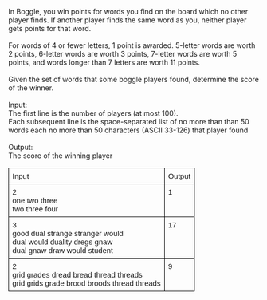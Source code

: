 <p>In Boggle, you win points for words you find on the board which no other player finds. If another player finds the same word as you, neither player gets points for that word.<br><br>For words of 4 or fewer letters, 1 point is awarded. 5-letter words are worth 2 points, 6-letter words are worth 3 points, 7-letter words are worth 5 points, and words longer than 7 letters are worth 11 points.<br><br>Given the set of words that some boggle players found, determine the score of the winner.<br><br>Input:<br>The first line is the number of players (at most 100).<br>Each subsequent line is the space-separated list of no more than than 50 words each no more than 50 characters (ASCII 33-126) that player found<br><br>Output:<br>The score of the winning player</p>
<table style="border: none; border-collapse: collapse; width: 624px;" border="0">
<colgroup><col width="*"><col width="*"></colgroup> 
<tbody>
<tr style="height: 0px;">
<td style="border: 1px solid #000000; vertical-align: top; padding: 7px;"><span style="font-size: 15px; font-family: Arial; background-color: transparent; vertical-align: baseline; white-space: pre-wrap;">Input</span></td>
<td style="border: 1px solid #000000; vertical-align: top; padding: 7px;"><span style="font-size: 15px; font-family: Arial; background-color: transparent; vertical-align: baseline; white-space: pre-wrap;">Output</span></td>
</tr>
<tr style="height: 0px;">
<td style="border: 1px solid #000000; vertical-align: top; padding: 7px;"><span style="font-size: 15px; font-family: Arial; background-color: transparent; vertical-align: baseline; white-space: pre-wrap;">2</span><br><span style="font-size: 15px; font-family: Arial; background-color: transparent; vertical-align: baseline; white-space: pre-wrap;">one two three</span><br><span style="font-size: 15px; font-family: Arial; background-color: transparent; vertical-align: baseline; white-space: pre-wrap;">two three four</span></td>
<td style="border: 1px solid #000000; vertical-align: top; padding: 7px;"><span style="font-size: 15px; font-family: Arial; background-color: transparent; vertical-align: baseline; white-space: pre-wrap;">1</span></td>
</tr>
<tr style="height: 0px;">
<td style="border: 1px solid #000000; vertical-align: top; padding: 7px;"><span style="font-size: 15px; font-family: Arial; background-color: transparent; vertical-align: baseline; white-space: pre-wrap;">3</span><br><span style="font-size: 15px; font-family: Arial; background-color: transparent; vertical-align: baseline; white-space: pre-wrap;">good dual strange stranger would</span><br><span style="font-size: 15px; font-family: Arial; background-color: transparent; vertical-align: baseline; white-space: pre-wrap;">dual would duality dregs gnaw</span><br><span style="font-size: 15px; font-family: Arial; background-color: transparent; vertical-align: baseline; white-space: pre-wrap;">dual gnaw draw would student</span></td>
<td style="border: 1px solid #000000; vertical-align: top; padding: 7px;"><span style="font-size: 15px; font-family: Arial; background-color: transparent; vertical-align: baseline; white-space: pre-wrap;">17</span></td>
</tr>
<tr style="height: 0px;">
<td style="border: 1px solid #000000; vertical-align: top; padding: 7px;"><span style="font-size: 15px; font-family: Arial; background-color: transparent; vertical-align: baseline; white-space: pre-wrap;">2</span><br><span style="font-size: 15px; font-family: Arial; background-color: transparent; vertical-align: baseline; white-space: pre-wrap;">grid grades dread bread thread threads</span><br><span style="font-size: 15px; font-family: Arial; background-color: transparent; vertical-align: baseline; white-space: pre-wrap;">grid grids grade brood broods thread threads</span></td>
<td style="border: 1px solid #000000; vertical-align: top; padding: 7px;"><span style="font-size: 15px; font-family: Arial; background-color: transparent; vertical-align: baseline; white-space: pre-wrap;">9 </span></td>
</tr>
</tbody>
</table>